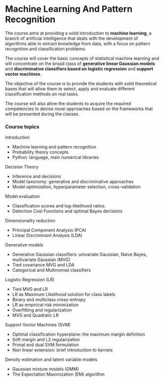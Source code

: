# Machine Learning And Pattern Recognition

The course aims at providing a solid introduction to **machine learning**, a branch of artificial intelligence that deals with the development of algorithms able to extract knowledge from data, with a focus on pattern recognition and classification problems.

The course will cover the basic concepts of statistical machine learning and will concentrate on the broad class of **generative linear Gaussian models** and **discriminative classifiers based on logistic regression** and **support vector machines**.

The objective of the course is to provide the students with solid theoretical bases that will allow them to select, apply and evaluate different classification methods on real tasks.

The course will also allow the students to acquire the required competencies to devise novel approaches based on the frameworks that will be presented during the classes.

### Course topics

Introduction

- Machine learning and pattern recognition
- Probability theory concepts
- Python: language, main numerical libraries

Decision Theory

- Inference and decisions
- Model taxonomy: generative and discriminative approaches
- Model optimization, hyperparameter selection, cross-validation

Model evaluation

- Classification scores and log-likelihood ratios
- Detection Cost Functions and optimal Bayes decisions

Dimensionality reduction

- Principal Component Analysis (PCA)
- Linear Discriminant Analysis (LDA)

Generative models

- Generative Gaussian classifiers: univariate Gaussian, Naive Bayes, multivariate Gaussian (MVG)
- Tied covariance MVG and LDA
- Categorical and Multinomial classifiers

Logistic Regression (LR)

- Tied MVG and LR
- LR as Maximum Likelihood solution for class labels
- Binary and multiclass cross-entropy
- LR as empirical risk minimization
- Overfitting and regularization
- MVG and Quadratic LR

Support Vector Machines (SVM)

- Optimal classification hyperplane: the maximum margin definition
- Soft margin and L2 regularization
- Primal and dual SVM formulation
- Non linear extension: brief introduction to kernels

Density estimation and latent variable models

- Gaussian mixture models (GMM)
- The Expectation Maximization (EM) algorithm

